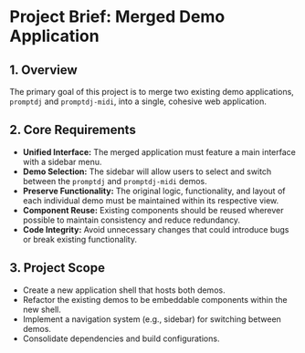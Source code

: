 # Project Brief: Merged Demo Application

## 1. Overview

The primary goal of this project is to merge two existing demo applications, `promptdj` and `promptdj-midi`, into a single, cohesive web application.

## 2. Core Requirements

- **Unified Interface:** The merged application must feature a main interface with a sidebar menu.
- **Demo Selection:** The sidebar will allow users to select and switch between the `promptdj` and `promptdj-midi` demos.
- **Preserve Functionality:** The original logic, functionality, and layout of each individual demo must be maintained within its respective view.
- **Component Reuse:** Existing components should be reused wherever possible to maintain consistency and reduce redundancy.
- **Code Integrity:** Avoid unnecessary changes that could introduce bugs or break existing functionality.

## 3. Project Scope

- Create a new application shell that hosts both demos.
- Refactor the existing demos to be embeddable components within the new shell.
- Implement a navigation system (e.g., sidebar) for switching between demos.
- Consolidate dependencies and build configurations.
